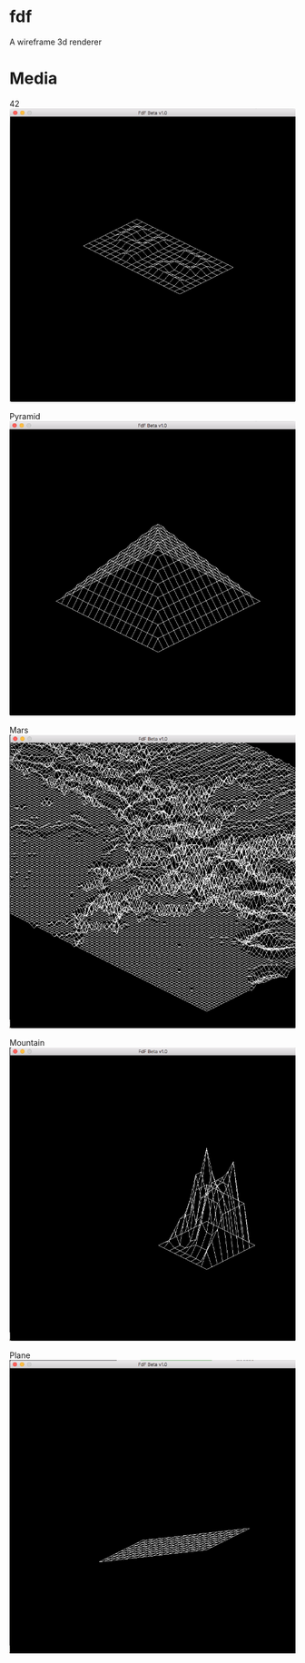 # fdf
A wireframe 3d renderer

# Media

42
![screen1](images/1.png)

Pyramid
![screen1](images/2.png)

Mars
![screen1](images/3.png)

Mountain
![screen1](images/4.png)

Plane
![screen1](images/5.png)
